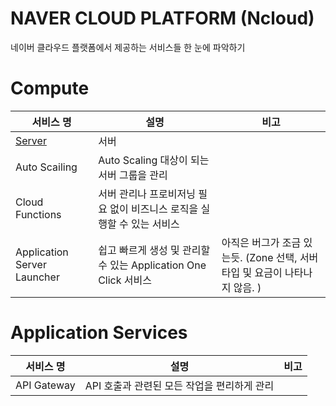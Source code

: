 # NAVER CLOUD PLATFORM (Ncloud)
네이버 클라우드 플랫폼에서 제공하는 서비스들 한 눈에 파악하기

# Compute
|서비스 명|설명|비고|
|---|---|---|
|[Server](./서버%20선택(비용)%20및%20임대방법.md)|서버||
|Auto Scailing|Auto Scaling 대상이 되는 서버 그룹을 관리||
|Cloud Functions |서버 관리나 프로비저닝 필요 없이 비즈니스 로직을 실행할 수 있는 서비스  ||
|Application Server Launcher|쉽고 빠르게 생성 및 관리할 수 있는 Application One Click 서비스 |아직은 버그가 조금 있는듯.  (Zone 선택, 서버 타입 및 요금이 나타나지 않음. ) |

# Application Services
|서비스 명|설명|비고|
|---|---|---|
|API Gateway|API 호출과 관련된 모든 작업을 편리하게 관리||